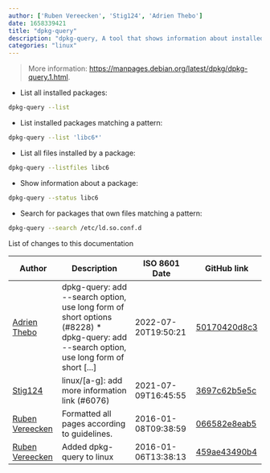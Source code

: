 ```yaml
---
author: ['Ruben Vereecken', 'Stig124', 'Adrien Thebo']
date: 1658339421
title: "dpkg-query"
description: "dpkg-query, A tool that shows information about installed packages."
categories: "linux"
---
```

> More information: <https://manpages.debian.org/latest/dpkg/dpkg-query.1.html>.

- List all installed packages:

```bash
dpkg-query --list
```

- List installed packages matching a pattern:

```bash
dpkg-query --list 'libc6*'
```

- List all files installed by a package:

```bash
dpkg-query --listfiles libc6
```

- Show information about a package:

```bash
dpkg-query --status libc6
```

- Search for packages that own files matching a pattern:

```bash
dpkg-query --search /etc/ld.so.conf.d
```
List of changes to this documentation


Author | Description | ISO 8601 Date | GitHub link
------|-----|-----|-----
[Adrien Thebo](mailto:adrien@lagrange-automation.io) | dpkg-query: add --search option, use long form of short options (#8228) * dpkg-query: add --search option, use long form of short [...] | 2022-07-20T19:50:21 | [50170420d8c3](https://github.com/tldr-pages/tldr/commit/50170420d8c3d7c7ea5a7fc17e6e0f8af71b7733)
[Stig124](mailto:stigpro@outlook.fr) | linux/[a-g]: add more information link (#6076) | 2021-07-09T16:45:55 | [3697c62b5e5c](https://github.com/tldr-pages/tldr/commit/3697c62b5e5cd9bae7a99c591cb81d1ddcfbf792)
[Ruben Vereecken](mailto:rubenvereecken@gmail.com) | Formatted all pages according to guidelines. | 2016-01-08T09:38:59 | [066582e8eab5](https://github.com/tldr-pages/tldr/commit/066582e8eab57bce9861cc8d379e158d61f1cc95)
[Ruben Vereecken](mailto:rubenvereecken@gmail.com) | Added dpkg-query to linux | 2016-01-06T13:38:13 | [459ae43490b4](https://github.com/tldr-pages/tldr/commit/459ae43490b424c488cb4885822df49fbf8a629e)

